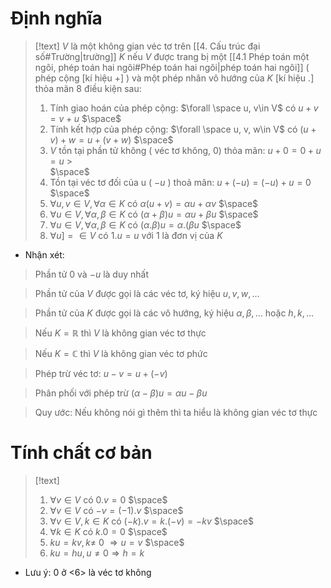 
# Định nghĩa

>[!text]
>$V$ là một không gian véc tơ trên [[4. Cấu trúc đại số#Trường|trường]] $K$ nếu $V$ được trang bị một [[4.1 Phép toán một ngôi, phép toán hai ngôi#Phép toán hai ngôi|phép toán hai ngôi]] ( phép cộng [kí hiệu $+$] ) và một phép nhân vô hướng của $K$ [kí hiệu $.$] thỏa mãn 8 điều kiện sau:
>1. Tính giao hoán của phép cộng: $\forall \space u, v\in V$ có $u+v=v+u$
>$\space$
>2. Tính kết hợp của phép cộng: $\forall \space u, v, w\in V$ có $(u+v)+w=u+(v+w)$
>$\space$
>3. $V$ tồn tại phần tử không ( véc tơ không, $0$) thỏa mãn: $u+0=0+u=u$ >   
>$\space$
>4. Tồn tại véc tơ đối của u ( $-u$ ) thoả mãn: $u+(-u)=(-u)+u=0$
>$\space$
>5. $\forall u,v\in V, \forall \alpha\in K$ có $\alpha(u+v)=\alpha u+\alpha v$
>$\space$
>6. $\forall u\in V, \forall \alpha, \beta \in K$ có $(\alpha + \beta)u=\alpha u+\beta u$
>$\space$
>7. $\forall u\in V, \forall \alpha, \beta \in K$ có $(\alpha .\beta)u=\alpha .(\beta u$
>$\space$
>8. $\forall u]=\in V$ có $1.u=u$ với $1$ là đơn vị của $K$


- Nhận xét:
 > Phần tử $0$ và $-u$ là duy nhất
 
 > Phần tử của $V$ được gọi là các véc tơ, ký hiệu $u, v, w,...$ 
 
 > Phần tử của $K$ được gọi là các vô hướng, ký hiệu $\alpha, \beta,...$ hoặc $h, k,...$

 > Nếu $K=\mathbb R$ thì $V$ là không gian véc tơ thực
 
 > Nếu $K=\mathbb C$ thì $V$ là không gian véc tơ phức
 
 > Phép trừ véc tơ: $u-v=u+(-v)$
 
 > Phân phối với phép trừ $(\alpha - \beta)u=\alpha u-\beta u$ 

 > Quy ước: Nếu không nói gì thêm thì ta hiểu là không gian véc tơ thực

# Tính chất cơ bản

>[!text]
>1. $\forall v\in V$ có $0.v=0$
>$\space$
>2. $\forall v\in V$ có $-v=(-1).v$ 
>$\space$
>3. $\forall v\in V, k\in K$ có $(-k).v=k.(-v)=-kv$
>$\space$
>4. $\forall k\in K$ có $k.0=0$
>$\space$
>5. $ku=kv, k\neq$ 0 $\Rightarrow u=v$
>$\space$
>6. $ku=hu, u\neq 0 \Rightarrow h=k$

- Lưu ý: $0$ ở <6> là véc tơ không 

